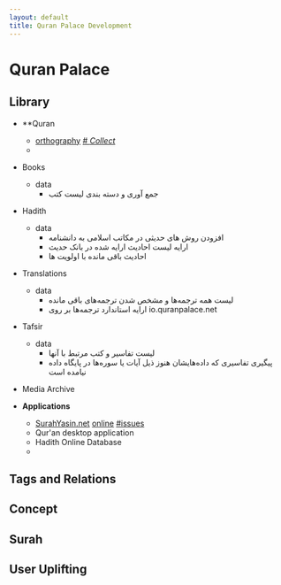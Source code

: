 ```yaml
---
layout: default
title: Quran Palace Development 
---
```

# Quran Palace #

## Library
* **Quran
	* [orthography](QuranOrthographies)
	[\# *Collect*](https://github.com/QuranPalace/quranpalace.github.io/issues/1)
	* 
* Books
	* data
		* جمع آوری و دسته بندی لیست کتب
* Hadith
	* data
		* افزودن روش های حدیثی در مکاتب اسلامی به دانشنامه
		* ارایه لیست احادیث ارایه شده در بانک حدیث
		* احادیث باقی مانده با اولویت ‌ها
* Translations
	* data
		* لیست همه ترجمه‌ها و مشخص شدن ترجمه‌های باقی مانده
		* ارایه استاندارد ترجمه‌ها بر روی io.quranpalace.net
* Tafsir
	* data
		* لیست تفاسیر و کتب مرتبط با آنها
		* پیگیری تفاسیری که داده‌هایشان هنوز ذیل آیات یا سوره‌ها در پایگاه داده نیامده است
* Media Archive
	
* **Applications**
	* [SurahYasin.net](SurahYasinDotNet) [online](http://surahyasin.net) [\#issues](https://github.com/QuranPalace/quranpalace.github.io/issues/2)
	* Qur'an desktop application
	* Hadith Online Database
	* 
	
## Tags and Relations

## Concept

## Surah

## User Uplifting
